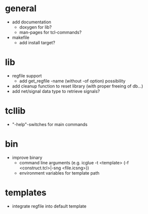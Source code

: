 # general
- add documentation
  - doxygen for lib?
  - man-pages for tcl-commands?
- makefile
  - add install target?

# lib
- regfile support
  - add get\_regfile -name (without -of option) possibility
- add cleanup function to reset library (with proper freeing of db...)
- add net/signal data type to retrieve signals?

# tcllib
- "-help"-switches for main commands

# bin
- improve binary
  - command line arguments (e.g. icglue -t \<template\> (-f \<construct.tcl\>|-sng \<file.icsng\>))
  - environment variables for template path

# templates
- integrate regfile into default template
